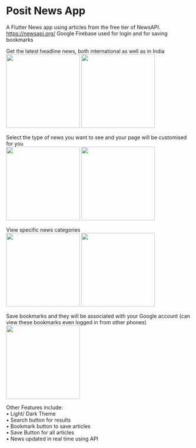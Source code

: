 # Posit News App

A Flutter News app using articles from the free tier of NewsAPI.
https://newsapi.org/
Google Firebase used for login and for saving bookmarks  


Get the latest headline news, both international as well as in India  
<img src = "https://user-images.githubusercontent.com/53508807/134557091-52a3b4de-e6dd-4664-a9a1-79db939b2586.jpg" width="200">
<img src = "https://user-images.githubusercontent.com/53508807/134557251-5d6e06d2-c4d1-4d5a-9cd6-61386e15fbcb.jpg" width="200">


Select the type of news you want to see and your page will be customised for you  
<img src = "https://user-images.githubusercontent.com/53508807/134557452-c4a7d098-1bcd-4aa7-8ab0-49f9658e0058.jpg" width="200">
<img src = "https://user-images.githubusercontent.com/53508807/134557448-4a83423a-cfd6-4059-8d8a-fc95726b039f.jpg" width="200">


View specific news categories  
<img src = "https://user-images.githubusercontent.com/53508807/134557739-e24ae86d-df0a-4795-8b33-5f6a0dea2e1e.jpg" width="200">
<img src = "https://user-images.githubusercontent.com/53508807/134557956-5ee3bf67-621f-43ea-8b5c-db93400571e0.jpg" width="200">


Save bookmarks and they will be associated with your Google account (can view these bookmarks even logged in from other phones)  
<img src = "https://user-images.githubusercontent.com/53508807/134558019-532c665c-2d12-48f0-915e-8ed825e9a8f4.jpg" width="200">



Other Features include:  
•	Light/ Dark Theme    
•	Search button for results  
•	Bookmark button to save articles  
•	Save Button for all articles  
•	News updated in real time using API  




